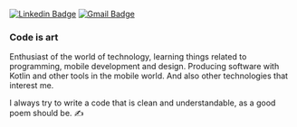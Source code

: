 [
![Linkedin Badge](https://img.shields.io/badge/-LinkedIn-191970?style=flat&logo=Linkedin&logoColor=white&link=https://www.linkedin.com/in/mateusmp//)](https://www.linkedin.com/in/mateusmp/)
[![Gmail Badge](https://img.shields.io/badge/-Gmail-191970?style=flat&logo=Gmail&logoColor=white&link=mailto:mateusmp.contato@gmail.com)](mailto:mateusmp.contato@gmail.com)

### Code is art

  Enthusiast of the world of technology, learning things related to programming, mobile development and design. 
  Producing software with Kotlin and other tools in the mobile world. And also other technologies that interest me.

  I always try to write a code that is clean and understandable, as a good poem should be. ✍️

